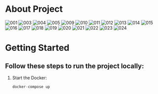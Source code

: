 About Project
================

![001](https://github.com/user-attachments/assets/b0fb751a-73ca-4f00-a3f9-29bdf7ea1923)
![003](https://github.com/user-attachments/assets/835f64bd-d0ef-4695-a684-5f2f94ee3198)
![004](https://github.com/user-attachments/assets/c6498c6f-cd9b-41c3-8fe5-bd79cab4b320)
![005](https://github.com/user-attachments/assets/aa82ba7e-44e6-41aa-a828-1516cb5059c7)
![009](https://github.com/user-attachments/assets/ca1bc9f1-ed89-4bc0-91c4-fcd8edae238c)
![010](https://github.com/user-attachments/assets/00e29b44-0017-4bb6-95a3-04312aa7b764)
![011](https://github.com/user-attachments/assets/a016a433-8bde-4e13-8376-765abdfaf13d)
![012](https://github.com/user-attachments/assets/199ae592-fb49-4317-affa-5e522e1aa794)
![013](https://github.com/user-attachments/assets/c92fc344-2526-4378-80e6-1ef0cd2d11a7)
![014](https://github.com/user-attachments/assets/7272ef41-1b09-4efc-9f86-a171375b45f2)
![015](https://github.com/user-attachments/assets/a447432c-69bc-451c-bacc-67be4d9241f0)
![016](https://github.com/user-attachments/assets/ef0ab81d-12b2-4a8a-9fb9-123e4586b43a)
![017](https://github.com/user-attachments/assets/726c0194-5a59-4a1a-93bd-c442a2921c9d)
![018](https://github.com/user-attachments/assets/25b9f132-8d37-4169-8c1e-7dd3cac58bd0)
![019](https://github.com/user-attachments/assets/8223ef92-3a28-4e55-930a-9f96be4353b8)
![020](https://github.com/user-attachments/assets/100241fa-3bbe-4162-bf81-b3c6a37e5d2c)
![021](https://github.com/user-attachments/assets/2aa26bc6-ee17-483d-a3e6-c264790a3316)
![022](https://github.com/user-attachments/assets/43fa8789-e298-4ca2-bae6-e7b626bf25e1)
![023](https://github.com/user-attachments/assets/d8bee59c-9076-4225-9bc7-e3ea72544516)
![024](https://github.com/user-attachments/assets/258e385f-7f21-4c88-a595-06fe2f6b3c92)

Getting Started
================

Follow these steps to run the project locally:
-----------------------------------------------

1. Start the Docker:
   ```python
   docker-compose up


